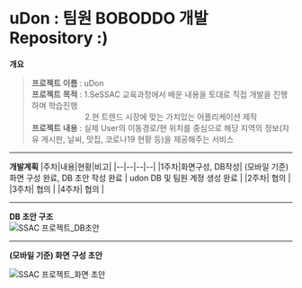 # uDon : 팀원 BOBODDO 개발 Repository :) 

**개요**
> **프로젝트** **이름** : uDon   
> **프로젝트** **목적** : 1.SeSSAC 교육과정에서 배운 내용을 토대로 직접 개발을 진행 하며 학습진행<br>&nbsp;&nbsp;&nbsp;&nbsp;&nbsp;&nbsp;&nbsp;&nbsp;&nbsp;&nbsp;&nbsp;&nbsp;&nbsp;&nbsp;&nbsp;&nbsp;&nbsp;&nbsp;&nbsp;&nbsp;&nbsp;&nbsp;&nbsp;&nbsp;2.현 트렌드 시장에 맞는 가치있는 어플리케이션 제작   
> **프로젝트** **내용** : 실제 User의 이동경로/현 위치를 중심으로 해당 지역의 정보(자유 게시판, 날씨, 맛집, 코로나19 현황 등)을 제공해주는 서비스

___

**개발계획**
|주차|내용|현황|비고|
|--|--|--|--|
|1주차|화면구성, DB작성| (모바일 기준)화면 구성 완료, DB 초안 작성 완료 | udon DB 및 팀원 계정 생성 완료 | 
|2주차| 협의 |
|3주차| 협의 |
|4주차| 협의 |

___

**DB 초안 구조**   
![SSAC 프로젝트_DB초안](https://user-images.githubusercontent.com/89231521/140002662-7d964b2b-8887-4475-9b76-0ce35678bf5b.png)

___

**(모바일 기준) 화면 구성 초안**   

![SSAC 프로젝트_화면 초안](https://user-images.githubusercontent.com/89231521/140004187-d0af250b-9fef-4ebd-97f1-f2c4851a985d.png)



